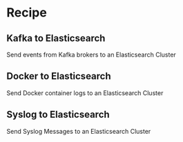 # Recipe

## Kafka to Elasticsearch

Send events from Kafka brokers to an Elasticsearch Cluster

## Docker to Elasticsearch

Send Docker container logs to an Elasticsearch Cluster

## Syslog to Elasticsearch

Send Syslog Messages to an Elasticsearch Cluster